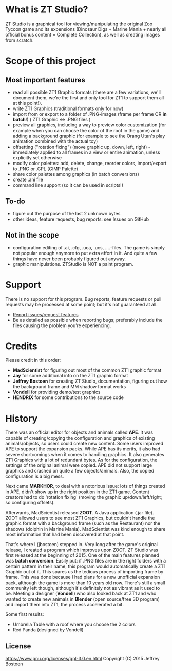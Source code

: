 

# What is ZT Studio?

ZT Studio is a graphical tool for viewing/manipulating the original Zoo Tycoon game and its expensions (Dinosaur Digs + Marine Mania + nearly all official bonus content = Complete Collection), as well as creating images from scratch.

# Scope of this project

## Most important features
* read all possible ZT1 Graphic formats (there are a few variations, we'll document them, we're the first and only tool for ZT1 to support them all at this point!).
* write ZT1 Graphics (traditional formats only for now)
* import from or export to a folder of .PNG-images (frame per frame OR **in batch**!) ( ZT1 Graphic <=> .PNG files )
* preview all graphics, including a way to preview color customization (for example when you can choose the color of the roof in the game) and adding a background graphic (for example to see the Orang Utan's play animation combined with the actual toy)
* offsetting ("rotation fixing") (move graphic up, down, left, right) - immediately applied to all frames in a view or entire animation, unless explicitly set otherwise
* modify color palettes: add, delete, change, reorder colors, import/export to .PNG or .GPL (GIMP Palette)
* share color palettes among graphics (in batch conversions) 
* create .ani file
* command line support (so it can be used in scripts!)


## To-do
* figure out the purpose of the last 2 unknown bytes
* other ideas, feature requests, bug reports: see Issues on GitHub
 
 
## Not in the scope
* configuration editing of .ai, .cfg, .uca, .ucs, ....-files. The game is simply not popular enough anymore to put extra effort in it. And quite a few things have never been probably figured out anyway.
* graphic manipulations. ZTStudio is NOT a paint program.


# Support
There is no support for this program. Bug reports, feature requests or pull requests may be processed at some point; but it's not guaranteed at all.

* [Report issues/request features](https://github.com/jbostoen/ZTStudio/issues)
* Be as detailed as possible when reporting bugs; preferably include the files causing the problem you’re experiencing.


# Credits

Please credit in this order:
* **MadScientist** for figuring out most of the common ZT1 graphic format
* **Jay** for some additional info on the ZT1 graphic format
* **Jeffrey Bostoen** for creating ZT Studio, documentation, figuring out how the background frame and MM shadow format works
* **Vondell** for providing demo/test graphics
* **HENDRIX** for some contributions to the source code


# History
There was an official editor for objects and animals called **APE**. 
It was capable of creating/copying the configuration and graphics of existing animals/objects, so users could create new content. 
Some users improved APE to support the expansion packs. While APE has its merits, it also had severe shortcomings when it comes to handling graphics.
It also generates ZT1 Graphics with a lot of redundant bytes. As for the configuration, the settings of the original animal were copied.
APE did not support large graphics and crashed on quite a few objects/animals. Also, the copied configuration is a big mess.

Next came **MARKHOR**, to deal with a notorious issue: lots of things created in APE, didn't show up in the right position in the ZT1 game. 
Content creators had to do 'rotation fixing' (moving the graphic up/down/left/right; so configuring offsets). 

Afterwards, MadScientist released **ZOOT**. A Java application (.jar file). 
ZOOT allowed users to see most ZT1 Graphics, but couldn't handle the graphic format with a background frame (such as the Restaurant) nor the shadows (dolphin in Marine Mania).
MadScientist was kind enough to share most information that had been discovered at that point.

That's where I (jbostoen) stepped in. Very long after the game's original release, I created a program which improves upon ZOOT. 
ZT Studio was first released at the beginning of 2015.
One of the main features planned was **batch conversion**. 
Easily put: if .PNG files are in the right folders with a certain pattern in their name, 
this program would automatically create a ZT1 Graphic out of it. This spares us the tedious process of importing frame by frame. 
This was done because I had plans for a new unofficial expansion pack, although the game is more than 10 years old now. 
There's still a small community left though, although it's definitely not as vibrant as it used to be. 
Meeting a designer (**Vondell**) who also looked back at ZT1 and who wanted to create new animals in **Blender** (open source/free 3D program) and import them into ZT1, the process accelerated a bit.

Some first results:
* Umbrella Table with a roof where you choose the 2 colors
* Red Panda (designed by Vondell)


## License
https://www.gnu.org/licenses/gpl-3.0.en.html
Copyright (C) 2015 Jeffrey Bostoen


 